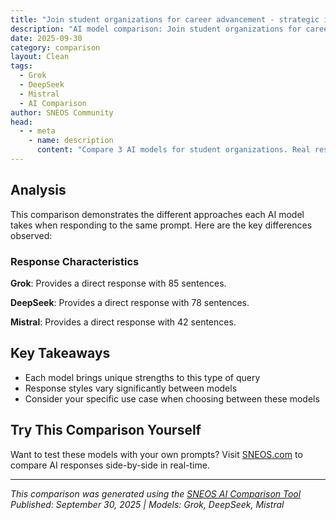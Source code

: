 ```yaml
---
title: "Join student organizations for career advancement - strategic involvement"
description: "AI model comparison: Join student organizations for career advancement - strategic involvement..."
date: 2025-09-30
category: comparison
layout: Clean
tags:
  - Grok
  - DeepSeek
  - Mistral
  - AI Comparison
author: SNEOS Community
head:
  - - meta
    - name: description
      content: "Compare 3 AI models for student organizations. Real responses from Grok, DeepSeek, Mistral with detailed analysis."
---
```


<ChatComparison
  title="Join student organizations for career advancement - strategic involvement"
  prompt="Join student organizations for career advancement - strategic involvement"
  :responses='{
    "Grok": "Joining student organizations is a powerful way to build skills, network, and position yourself for career advancement. However, to maximize the benefits, you need to approach involvement strategically. Here\u2019s a guide to joining and engaging with student organizations for career growth:\n\n---\n\n### **1. Identify Your Career Goals and Align Your Involvement**\nBefore joining any organization, clarify your career aspirations. Are you aiming for a specific industry, role, or skill set? Choose organizations that align with your goals to ensure your time and effort contribute directly to your future.\n- **Example:** If you\u2019re interested in finance, join a finance or investment club. If you\u2019re into tech, look for coding or entrepreneurship groups.\n- **Action:** Research organizations at your school that relate to your field (e.g., professional societies, industry-specific clubs, or honor societies like Beta Gamma Sigma for business students).\n- **Tip:** Consider cross-disciplinary groups if you\u2019re exploring multiple interests\u2014diversity in skills can set you apart.\n\n---\n\n### **2. Prioritize Quality Over Quantity**\nIt\u2019s tempting to join multiple organizations to pad your resume, but deep involvement in 1-2 groups is more impactful than superficial participation in many. Employers value meaningful contributions and leadership over a long list of memberships.\n- **Why It Matters:** Active involvement shows commitment, teamwork, and initiative\u2014qualities employers look for.\n- **Action:** Choose organizations where you can take on roles, lead projects, or make a tangible impact. Aim for leadership positions (e.g., president, treasurer, event coordinator) over time.\n- **Tip:** Focus on organizations that offer opportunities for hands-on experience, like organizing events, managing budgets, or working on real-world projects.\n\n---\n\n### **3. Build Relevant Skills Through Participation**\nStudent organizations are a low-risk environment to develop transferable skills that employers value, such as communication, project management, and problem-solving.\n- **How to Do It:** Volunteer for tasks that push you out of your comfort zone or build specific skills:\n  - Lead a fundraiser to develop budgeting and negotiation skills.\n  - Organize a speaker event to practice event planning and public relations.\n  - Create marketing content for the club to enhance digital or creative skills.\n- **Bonus:** Many organizations host workshops, competitions, or certifications (e.g., case studies, hackathons) that can directly enhance your expertise in a field.\n- **Tip:** Document your contributions and skills gained for your resume or portfolio (e.g., \u201CManaged a $5,000 budget for a charity event, resulting in 200 attendees\u201D).\n\n---\n\n### **4. Network Strategically**\nStudent organizations are a goldmine for networking with peers, alumni, faculty, and industry professionals who can open doors to internships, jobs, or mentorship.\n- **Peer Connections:** Build relationships with like-minded students who may become collaborators or refer you to opportunities in the future.\n- **Alumni and Professionals:** Many clubs host guest speakers, career fairs, or alumni panels. Attend these events, ask thoughtful questions, and follow up with contacts via LinkedIn or email.\n- **Faculty Advisors:** Advisors often have industry connections or can write strong recommendation letters if you\u2019ve shown dedication.\n- **Action:** Collect business cards, keep a record of who you meet, and send personalized follow-ups (e.g., \u201CI enjoyed your talk on X and would love to learn more about Y\u201D).\n- **Tip:** Be genuine in your interactions\u2014people can sense when you\u2019re only networking for personal gain.\n\n---\n\n### **5. Leverage Opportunities for Visibility**\nActive involvement in student organizations can make you stand out to recruiters, professors, and peers. Use these platforms to showcase your abilities and build a personal brand.\n- **How to Stand Out:**\n  - Present at club events or conferences to demonstrate public speaking and thought leadership.\n  - Lead high-impact initiatives (e.g., launching a new event or program) to show innovation and responsibility.\n  - Contribute to the organization\u2019s social media or newsletter to gain visibility.\n- **Why It Works:** Recruiters often attend club events or look for student leaders through faculty recommendations. Being visible increases your chances of being noticed.\n- **Tip:** Update your LinkedIn profile with your roles and accomplishments in the organization, using action-oriented language (e.g., \u201CIncreased club membership by 30% through targeted outreach campaigns\u201D).\n\n---\n\n### **6. Seek Out Industry Connections and Resources**\nMany student organizations are affiliated with national or international professional bodies, offering access to exclusive resources, internships, scholarships, or conferences.\n- **Examples:**\n  - Engineering students can join IEEE or ASME for access to industry journals and job boards.\n  - Business students can participate in DECA or FBLA for competitions and corporate partnerships.\n- **Action:** Ask your organization\u2019s leadership about partnerships, sponsorships, or events with industry ties. Attend national conferences if possible to meet professionals outside your immediate network.\n- **Tip:** Some memberships come with discounts or free access to certifications\u2014take advantage of these perks to boost your credentials.\n\n---\n\n### **7. Balance Involvement with Academics and Self-Care**\nWhile strategic involvement is key to career advancement, overcommitting can harm your grades or well-being, which ultimately hurts your career prospects.\n- **How to Balance:** Set clear boundaries for how much time you can dedicate weekly. Prioritize tasks that align with your goals and delegate or decline others.\n- **Tip:** Use a planner or app to manage your time across academics, club activities, and personal life. Remember that consistency matters more than intensity\u2014small, steady contributions add up.\n\n---\n\n### **8. Reflect and Showcase Your Experience**\nAs you prepare for internships, jobs, or grad school, translate your involvement into compelling stories for resumes, cover letters, and interviews.\n- **Resume:** List your roles, responsibilities, and measurable achievements (e.g., \u201COrganized a career panel for 100\u002B students, securing 5 industry speakers\u201D).\n- **Interviews:** Use the STAR method (Situation, Task, Action, Result) to discuss challenges you faced in the organization and how you overcame them.\n- **Tip:** Keep a journal or file of your accomplishments in real-time so you don\u2019t forget key details when updating your materials.\n\n---\n\n### **Why Strategic Involvement Works for Career Advancement**\n- **Skill Development:** Hands-on roles teach practical skills that classroom learning can\u2019t replicate.\n- **Networking:** Connections made in student organizations often lead to internships, references, or job offers.\n- **Differentiation:** Employers notice candidates who demonstrate leadership and initiative beyond academics.\n- **Personal Growth:** Overcoming challenges in a team setting builds confidence and resilience, preparing you for workplace dynamics.\n\n---\n\n### **Final Thoughts**\nJoining student organizations isn\u2019t just about adding a line to your resume\u2014it\u2019s about strategically positioning yourself as a proactive, skilled, and connected individual. Be intentional about your choices, seek leadership opportunities, and consistently build relationships. Over time, these efforts will compound, giving you a competitive edge in your career journey.\n\n**Quick Start:** Research 2-3 organizations at your school this week. Attend a meeting or event for each, ask current members how they\u2019ve benefited, and decide which aligns best with your career goals. Dive in with a mindset of contribution, not just participation.",
    "DeepSeek": "Of course. This is an excellent and highly strategic approach. Moving beyond \u0022just joining\u0022 a club to \u0022strategic involvement\u0022 is what separates students who simply have extracurriculars on their resume from those who build a powerful professional foundation.\n\nHere is a comprehensive guide to strategically leveraging student organizations for career advancement.\n\n### The Core Mindset Shift: From Participant to Strategist\n\nBefore you even sign up, shift your mindset:\n*   **Participant:** Shows up to meetings, maybe helps at an event.\n*   **Strategist:** Views the organization as a **low-stakes, high-reward training ground** to develop and demonstrate specific skills, build a targeted network, and craft their professional narrative.\n\n---\n\n### Phase 1: Strategic Selection (Before You Join)\n\nDon\u0027t join everything. Be intentional.\n\n1.  **Align with Your Career Goals:**\n    *   **Directly Related:** Join the \u0022Marketing Society\u0022 if you want to be a marketer, the \u0022Pre-Law Society\u0022 for law, the \u0022IEEE\u0022 for electrical engineering.\n    *   **Skill-Based:** Want project management, leadership, or finance skills? The \u0022Student Government,\u0022 \u0022Event Planning Committee,\u0022 or \u0022Investment Club\u0022 can be just as valuable, even if the field is different. These demonstrate **transferable skills**.\n\n2.  **Research the Organization\u0027s \u0022ROI\u0022:**\n    *   **Network Quality:** Who are the alumni? Who are the guest speakers? Do current members have internships/jobs you aspire to?\n    *   **Leadership Opportunities:** How many executive board (e-board) positions are there? Is there a clear path to leadership, or is it a \u0022friends-only\u0022 clique?\n    *   **Project Portfolio:** Do they run tangible projects (e.g., a consulting club that works with real clients, a hackathon, a philanthropy event) that you can point to later?\n\n3.  **Audit Your Time:** Be realistic. It\u0027s better to be deeply involved in one organization than to be a passive member of five.\n\n---\n\n### Phase 2: Strategic Involvement (After You Join)\n\nThis is where the real career advancement happens.\n\n#### 1. Build a \u0022Proof of Skills\u0022 Portfolio\nDon\u0027t just do the work; document it in a way that translates to a resume and interviews.\n\n*   **Quantify Your Impact:** Instead of \u0022Helped with the annual conference,\u0022 say \u0022Managed a team of 5 volunteers to coordinate logistics for the annual conference, which attracted 200\u002B attendees and raised $5,000.\u0022\n*   **Seek Out High-Visibility Projects:** Volunteer for projects that align with the skills you want to develop (e.g., budgeting, public speaking, data analysis, team management).\n*   **Create a \u0022Brag Sheet\u0022:** Keep a running document of your accomplishments, metrics, and specific examples of problems you solved.\n\n#### 2. Engineer Your Network with Purpose\nYour network is your net worth. Be strategic about building it.\n\n*   **Peer Networking:** Connect with ambitious and talented peers. They will be your future professional references, colleagues, and industry connections.\n*   **Upperclassman Mentorship:** Actively seek out juniors and seniors. Ask them about their internship search, classes to take, and professors to know. **This is one of the most valuable aspects.**\n*   **Faculty Advisor Relationship:** Don\u0027t ignore the professor who advises the club. They have deep industry connections and can provide powerful recommendation letters.\n*   **External Speaker Engagement:** Always stay after to talk to guest speakers. Ask a thoughtful question, get their business card/connect on LinkedIn, and send a personalized follow-up email.\n\n#### 3. Pursue Leadership with a \u0022CEO\u0022 Mindset\nRunning for an e-board position is a career move, not just a popularity contest.\n\n*   **Run for a Role that Builds Relevant Skills:**\n    *   **Treasurer:** Manages budgets, develops financial literacy.\n    *   **VP of Marketing:** Runs social media, creates campaigns, uses analytics tools.\n    *   **President:** Develops strategic vision, manages people, delegates tasks, and is the public face of the organization.\n*   **Campaign on a Platform:** When running for a position, present a \u0022strategic plan\u0022 with 2-3 concrete, achievable goals. This demonstrates strategic thinking.\n\n---\n\n### Phase 3: Strategic Translation (Leveraging the Experience)\n\nThis is how you convert your involvement into career capital.\n\n#### On Your Resume \u0026 LinkedIn\n\n*   **Use Action Verbs:** Led, Managed, Spearheaded, Organized, Analyzed, Generated.\n*   **Incorporate Metrics:** Always include numbers (money raised, members grew, attendance increased).\n*   **Frame it Professionally:** Describe your club experience with the same seriousness as a job. Instead of \u0022Treasurer, Chess Club,\u0022 try \u0022Financial Officer | University Chess Association.\u0022\n\n**Example Resume Bullets:**\n\n\u003E *   **Strategic:** \u0022Orchestrated the organization\u0027s first industry networking night, securing 10 professionals from top firms, resulting in 3 members securing summer internships.\u0022\n\u003E *   **Quantified:** \u0022Grew club membership by 40% over one academic year by implementing a new social media marketing strategy that increased engagement by 25%.\u0022\n\u003E *   **Leadership:** \u0022Managed a 8-person committee and a $5,000 budget to successfully execute the annual 300-person charity gala.\u0022\n\n#### In Behavioral Interviews (The STAR Method)\n\nYour strategic involvement provides perfect stories for questions like \u0022Tell me about a time you showed leadership?\u0022 or \u0022Describe a time you failed?\u0022\n\n*   **Situation:** \u0022As the VP of Membership for the Business Society, our member retention was falling.\u0022\n*   **Task:** \u0022My goal was to increase retention by 15% by the end of the semester by improving the value we provided to members.\u0022\n*   **Action:** \u0022I created and distributed a survey to identify pain points, then launched a mentorship program pairing freshmen with juniors/seniors. I also revamped our newsletter to highlight more career opportunities.\u0022\n*   **Result:** \u0022We not only hit our 15% retention goal but exceeded it, achieving a 22% increase. We also received positive feedback on the new mentorship program, which became a permanent fixture.\u0022\n\n### A Final Strategic Checklist:\n\n*   [ ] **Year 1:** Join 1-2 clubs. Be an active, reliable member. Learn the landscape.\n*   [ ] **Year 2:** Run for a committee head or lower-level e-board position. Start building your \u0022proof of skills.\u0022\n*   [ ] **Year 3:** Secure a top leadership role (President, VP). Use this to network with professionals and faculty intensely.\n*   [ ] **Year 4:** Transition into an advisory role for the club. Focus on mentoring younger members and solidifying your legacy and professional network.\n\nBy treating your student organization involvement as a strategic project for your own career development, you transform it from a line on a resume into a dynamic, practical experience that will give you a significant advantage in the job market.",
    "Mistral": "Joining student organizations can indeed be a strategic move for career advancement. Here\u0027s how you can make the most of it:\n\n1. **Choose the Right Organizations:**\n   - **Relevance:** Join organizations that are relevant to your major or desired career path. These can provide you with specialized knowledge and skills.\n   - **Interests:** Consider your personal interests. You\u0027ll be more likely to stay engaged if you\u0027re passionate about the organization\u0027s purpose.\n   - **Reputation:** Research the organization\u0027s reputation on campus and in the professional world.\n\n2. **Take on Leadership Roles:**\n   - **Executive Board:** Run for a position on the executive board. This can provide valuable leadership experience that employers look for.\n   - **Committee Chair:** Leading a committee can give you project management experience and demonstrate your ability to work with a team.\n\n3. **Networking Opportunities:**\n   - **Professional Connections:** Many student organizations have connections with professionals and alumni in their respective fields. Attend networking events, workshops, and guest speaker sessions.\n   - **Peer Networking:** Build relationships with your peers. They can be a valuable source of support, advice, and opportunities.\n\n4. **Skill Development:**\n   - **Soft Skills:** Student organizations can help you develop soft skills like communication, teamwork, problem-solving, and time management.\n   - **Technical Skills:** Depending on the organization, you might also gain technical skills specific to your field.\n\n5. **Resume Building:**\n   - **Experience:** Your involvement in student organizations can count as experience on your resume, especially if you hold a leadership position.\n   - **Awards and Recognitions:** Many organizations recognize members for their contributions. These accolades can enhance your resume.\n\n6. **Mentorship Opportunities:**\n   - **Peer Mentorship:** Some organizations pair members with mentors who can provide guidance and support.\n   - **Professional Mentorship:** Alumni and professional mentors can offer insights into your chosen field and help you navigate your career path.\n\n7. **Community Service:**\n   - **Giving Back:** Many organizations have a community service component. This can demonstrate your commitment to civic engagement and social responsibility.\n   - **Skills and Experience:** Community service can also provide you with unique skills and experiences that can enhance your resume and job applications.\n\n8. **Stay Engaged:**\n   - **Consistency:** Consistent involvement shows dedication and commitment. It\u0027s better to be deeply involved in one or two organizations than minimally involved in many.\n   - **Document Your Experiences:** Keep a record of your activities, accomplishments, and the skills you\u0027ve gained. This can make it easier to update your resume and prepare for job interviews.\n\n9. **Leverage Your Experience:**\n   - **Internships and Jobs:** Use your experiences in student organizations to help you secure internships and jobs. Emphasize the skills and experiences you\u0027ve gained in your applications and interviews.\n   - **References:** The professionals and peers you meet through student organizations can serve as references when you\u0027re applying for jobs.\n\n10. **Have Fun:**\n   - **Enjoyment:** While career advancement is a great benefit, also remember to have fun. Enjoy the social aspects and the friendships you build along the way."
  }'
  published-date="12:14"
/>

## Analysis

This comparison demonstrates the different approaches each AI model takes when responding to the same prompt. Here are the key differences observed:

### Response Characteristics

**Grok**: Provides a direct response with 85 sentences. 

**DeepSeek**: Provides a direct response with 78 sentences. 

**Mistral**: Provides a direct response with 42 sentences. 

## Key Takeaways

- Each model brings unique strengths to this type of query
- Response styles vary significantly between models
- Consider your specific use case when choosing between these models

## Try This Comparison Yourself

Want to test these models with your own prompts? Visit [SNEOS.com](https://sneos.com) to compare AI responses side-by-side in real-time.

---

*This comparison was generated using the [SNEOS AI Comparison Tool](https://sneos.com)*
*Published: September 30, 2025 | Models: Grok, DeepSeek, Mistral*
